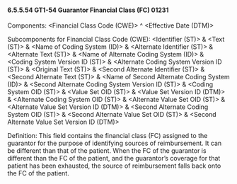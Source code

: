 #### 6.5.5.54 GT1-54 Guarantor Financial Class (FC) 01231

Components: &lt;Financial Class Code (CWE)> ^ &lt;Effective Date (DTM)>

Subcomponents for Financial Class Code (CWE): &lt;Identifier (ST)> & &lt;Text (ST)> & &lt;Name of Coding System (ID)> & &lt;Alternate Identifier (ST)> & &lt;Alternate Text (ST)> & &lt;Name of Alternate Coding System (ID)> & &lt;Coding System Version ID (ST)> & &lt;Alternate Coding System Version ID (ST)> & &lt;Original Text (ST)> & &lt;Second Alternate Identifier (ST)> & &lt;Second Alternate Text (ST)> & &lt;Name of Second Alternate Coding System (ID)> & &lt;Second Alternate Coding System Version ID (ST)> & &lt;Coding System OID (ST)> & &lt;Value Set OID (ST)> & &lt;Value Set Version ID (DTM)> & &lt;Alternate Coding System OID (ST)> & &lt;Alternate Value Set OID (ST)> & &lt;Alternate Value Set Version ID (DTM)> & &lt;Second Alternate Coding System OID (ST)> & &lt;Second Alternate Value Set OID (ST)> & &lt;Second Alternate Value Set Version ID (DTM)>

Definition: This field contains the financial class (FC) assigned to the guarantor for the purpose of identifying sources of reimbursement. It can be different than that of the patient. When the FC of the guarantor is different than the FC of the patient, and the guarantor’s coverage for that patient has been exhausted, the source of reimbursement falls back onto the FC of the patient.
